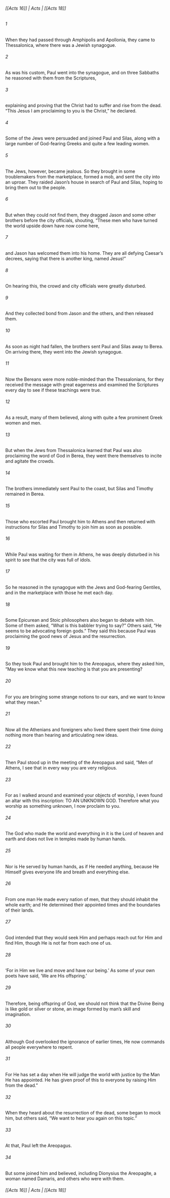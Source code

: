 ###### [[Acts 16]] | Acts | [[Acts 18]]

###### 1
When they had passed through Amphipolis and Apollonia, they came to Thessalonica, where there was a Jewish synagogue.
###### 2
As was his custom, Paul went into the synagogue, and on three Sabbaths he reasoned with them from the Scriptures,
###### 3
explaining and proving that the Christ had to suffer and rise from the dead. “This Jesus I am proclaiming to you is the Christ,” he declared.
###### 4
Some of the Jews were persuaded and joined Paul and Silas, along with a large number of God-fearing Greeks and quite a few leading women.
###### 5
The Jews, however, became jealous. So they brought in some troublemakers from the marketplace, formed a mob, and sent the city into an uproar. They raided Jason’s house in search of Paul and Silas, hoping to bring them out to the people.
###### 6
But when they could not find them, they dragged Jason and some other brothers before the city officials, shouting, “These men who have turned the world upside down have now come here,
###### 7
and Jason has welcomed them into his home. They are all defying Caesar’s decrees, saying that there is another king, named Jesus!”
###### 8
On hearing this, the crowd and city officials were greatly disturbed.
###### 9
And they collected bond from Jason and the others, and then released them.
###### 10
As soon as night had fallen, the brothers sent Paul and Silas away to Berea. On arriving there, they went into the Jewish synagogue.
###### 11
Now the Bereans were more noble-minded than the Thessalonians, for they received the message with great eagerness and examined the Scriptures every day to see if these teachings were true.
###### 12
As a result, many of them believed, along with quite a few prominent Greek women and men.
###### 13
But when the Jews from Thessalonica learned that Paul was also proclaiming the word of God in Berea, they went there themselves to incite and agitate the crowds.
###### 14
The brothers immediately sent Paul to the coast, but Silas and Timothy remained in Berea.
###### 15
Those who escorted Paul brought him to Athens and then returned with instructions for Silas and Timothy to join him as soon as possible.
###### 16
While Paul was waiting for them in Athens, he was deeply disturbed in his spirit to see that the city was full of idols.
###### 17
So he reasoned in the synagogue with the Jews and God-fearing Gentiles, and in the marketplace with those he met each day.
###### 18
Some Epicurean and Stoic philosophers also began to debate with him. Some of them asked, “What is this babbler trying to say?” Others said, “He seems to be advocating foreign gods.” They said this because Paul was proclaiming the good news of Jesus and the resurrection.
###### 19
So they took Paul and brought him to the Areopagus, where they asked him, “May we know what this new teaching is that you are presenting?
###### 20
For you are bringing some strange notions to our ears, and we want to know what they mean.”
###### 21
Now all the Athenians and foreigners who lived there spent their time doing nothing more than hearing and articulating new ideas.
###### 22
Then Paul stood up in the meeting of the Areopagus and said, “Men of Athens, I see that in every way you are very religious.
###### 23
For as I walked around and examined your objects of worship, I even found an altar with this inscription: TO AN UNKNOWN GOD. Therefore what you worship as something unknown, I now proclaim to you.
###### 24
The God who made the world and everything in it is the Lord of heaven and earth and does not live in temples made by human hands.
###### 25
Nor is He served by human hands, as if He needed anything, because He Himself gives everyone life and breath and everything else.
###### 26
From one man He made every nation of men, that they should inhabit the whole earth; and He determined their appointed times and the boundaries of their lands.
###### 27
God intended that they would seek Him and perhaps reach out for Him and find Him, though He is not far from each one of us.
###### 28
‘For in Him we live and move and have our being.’ As some of your own poets have said, ‘We are His offspring.’
###### 29
Therefore, being offspring of God, we should not think that the Divine Being is like gold or silver or stone, an image formed by man’s skill and imagination.
###### 30
Although God overlooked the ignorance of earlier times, He now commands all people everywhere to repent.
###### 31
For He has set a day when He will judge the world with justice by the Man He has appointed. He has given proof of this to everyone by raising Him from the dead.”
###### 32
When they heard about the resurrection of the dead, some began to mock him, but others said, “We want to hear you again on this topic.”
###### 33
At that, Paul left the Areopagus.
###### 34
But some joined him and believed, including Dionysius the Areopagite, a woman named Damaris, and others who were with them.

###### [[Acts 16]] | Acts | [[Acts 18]]
